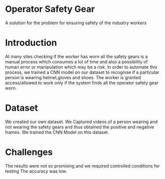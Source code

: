 Operator Safety Gear
======================
A solution for the problem for ensuring safety of the industry workers

Introduction
======================
At many sites checking if the worker has worn all the safety gears is a manual process which consumes 
a lot of time and also a possibility of human error or 
manipulation which may be a risk.
In order to automate this process,
we trained a CNN model on our dataset to recognise 
if a particular
person is wearing helmet,gloves and shoes.
The worker is granted access/allowed to work only if the system finds
all the operator safety gear worn.

Dataset
=======================
We created our own dataset.
We Captured videos of a person wearing and not wearing the safety gears and thus obtained the positive and negative frames.
We trained the CNN Model on this dataset.

Challenges
========================
The results were not so promising and we required 
controlled conditions for testing 
The accuracy was low.
